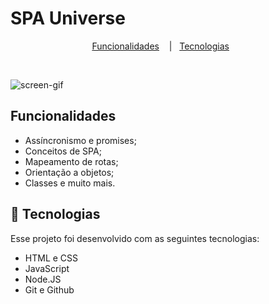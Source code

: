 # SPA Universe

<p align="center">
  <a href="#-funcionalidades">Funcionalidades</a>&nbsp;&nbsp;&nbsp;&nbsp;|&nbsp;&nbsp;
  <a href="#-tecnologias">Tecnologias</a>&nbsp;&nbsp;&nbsp;&nbsp;&nbsp;&nbsp;
</p>

<br>

![screen-gif](./img/spa.gif)

## Funcionalidades

- Assíncronismo e promises;
- Conceitos de SPA;
- Mapeamento de rotas;
- Orientação a objetos;
- Classes e muito mais.

## 🚀 Tecnologias

Esse projeto foi desenvolvido com as seguintes tecnologias:

- HTML e CSS
- JavaScript
- Node.JS
- Git e Github
